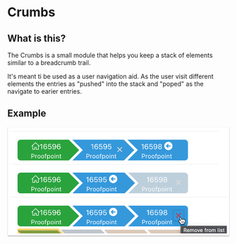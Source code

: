# Crumbs

## What is this?
The Crumbs is a small module that helps you keep a stack of elements similar to a breadcrumb trail.

It's meant ti be used as a user navigation aid. As the user visit different elements the entries as "pushed" into the stack and "poped" as the navigate to earier entries.

## Example

![Crumb Navigation menu](sample/crumb_sample.png)
